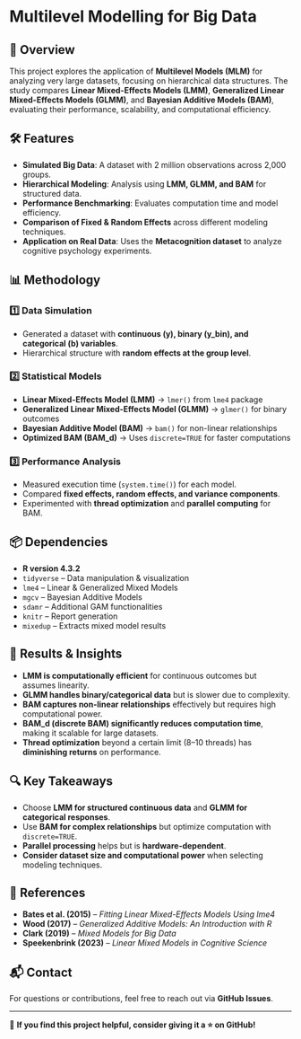# Multilevel Modelling for Big Data

## 📌 Overview  
This project explores the application of **Multilevel Models (MLM)** for analyzing very large datasets, focusing on hierarchical data structures. The study compares **Linear Mixed-Effects Models (LMM)**, **Generalized Linear Mixed-Effects Models (GLMM)**, and **Bayesian Additive Models (BAM)**, evaluating their performance, scalability, and computational efficiency.

## 🛠️ Features  
- **Simulated Big Data**: A dataset with 2 million observations across 2,000 groups.  
- **Hierarchical Modeling**: Analysis using **LMM, GLMM, and BAM** for structured data.  
- **Performance Benchmarking**: Evaluates computation time and model efficiency.  
- **Comparison of Fixed & Random Effects** across different modeling techniques.  
- **Application on Real Data**: Uses the **Metacognition dataset** to analyze cognitive psychology experiments.  

## 📊 Methodology  
### 1️⃣ **Data Simulation**  
- Generated a dataset with **continuous (y), binary (y_bin), and categorical (b) variables**.  
- Hierarchical structure with **random effects at the group level**.  

### 2️⃣ **Statistical Models**  
- **Linear Mixed-Effects Model (LMM)** → `lmer()` from `lme4` package  
- **Generalized Linear Mixed-Effects Model (GLMM)** → `glmer()` for binary outcomes  
- **Bayesian Additive Model (BAM)** → `bam()` for non-linear relationships  
- **Optimized BAM (BAM_d)** → Uses `discrete=TRUE` for faster computations  

### 3️⃣ **Performance Analysis**  
- Measured execution time (`system.time()`) for each model.  
- Compared **fixed effects, random effects, and variance components**.  
- Experimented with **thread optimization** and **parallel computing** for BAM.  

## 📦 Dependencies  
- **R version 4.3.2**  
- `tidyverse` – Data manipulation & visualization  
- `lme4` – Linear & Generalized Mixed Models  
- `mgcv` – Bayesian Additive Models  
- `sdamr` – Additional GAM functionalities  
- `knitr` – Report generation  
- `mixedup` – Extracts mixed model results  

## 🚀 Results & Insights  
- **LMM is computationally efficient** for continuous outcomes but assumes linearity.  
- **GLMM handles binary/categorical data** but is slower due to complexity.  
- **BAM captures non-linear relationships** effectively but requires high computational power.  
- **BAM_d (discrete BAM) significantly reduces computation time**, making it scalable for large datasets.  
- **Thread optimization** beyond a certain limit (8–10 threads) has **diminishing returns** on performance.  

## 🔍 Key Takeaways  
- Choose **LMM for structured continuous data** and **GLMM for categorical responses**.  
- Use **BAM for complex relationships** but optimize computation with `discrete=TRUE`.  
- **Parallel processing** helps but is **hardware-dependent**.  
- **Consider dataset size and computational power** when selecting modeling techniques.  


## 📖 References  
- **Bates et al. (2015)** – *Fitting Linear Mixed-Effects Models Using lme4*  
- **Wood (2017)** – *Generalized Additive Models: An Introduction with R*  
- **Clark (2019)** – *Mixed Models for Big Data*  
- **Speekenbrink (2023)** – *Linear Mixed Models in Cognitive Science*  

## 📬 Contact  
For questions or contributions, feel free to reach out via **GitHub Issues**.  

---
🌟 **If you find this project helpful, consider giving it a ⭐ on GitHub!**  
 
